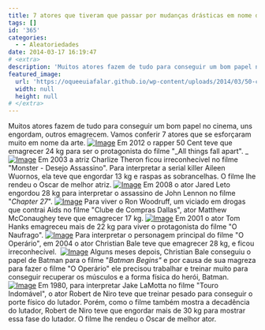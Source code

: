 ```yaml
---
title: 7 atores que tiveram que passar por mudanças drásticas em nome da arte.
tags: []
id: '365'
categories:
  - - Aleatoriedades
date: 2014-03-17 16:19:47
# <extra>
description: 'Muitos atores fazem de tudo para conseguir um bom papel no cinema, uns engordam, outros emagrecem. Vamos conferir 7 atores que se esforçaram muito em nome da arte. Em 2012 o rapper 50 Cent teve que emagrecer 24 kg para ser o protagonista do filme &#8220;All things fall apart&#8221;.  Em 2003 a atriz Charlize Theron ficou irreconhecível no filme &#8220;Monster &#8211; Desejo Assassino&#8221;. Para interpretar a serial killer Aileen Wuornos, ela teve que engordar 13 kg e raspas as sobrancelhas. O filme lhe rendeu o Oscar de melhor atriz. Em 2008 o ator Jared Leto engordou 28 kg para interpretar o assassino de John Lennon no filme &#8220;Chapter 27&#8220;. Para viver o Ron Woodruff, um viciado em drogas que contrai Aids no filme &#8220;Clube de Compras Dallas&#8221;, ator Matthew McConaughey teve que emagrecer 17 kg.  Em 2001 o ator Tom Hanks emagreceu mais de &hellip;'
featured_image: 
  url: 'https://oqueeuiafalar.github.io/wp-content/uploads/2014/03/50-cent-body-transformation.jpg?w=650'
  width: null
  height: null
# </extra>
---
```


Muitos atores fazem de tudo para conseguir um bom papel no cinema, uns engordam, outros emagrecem. Vamos conferir 7 atores que se esforçaram muito em nome da arte. [![Image](/wp-content/uploads/2014/03/50-cent-body-transformation.jpg?w=650)](/wp-content/uploads/2014/03/50-cent-body-transformation.jpg) Em 2012 o rapper 50 Cent teve que emagrecer 24 kg para ser o protagonista do filme "_All things fall apart". _ [![Image](/wp-content/uploads/2014/03/charlize-theron-hot-monster-comparison1.jpg?w=650)](/wp-content/uploads/2014/03/charlize-theron-hot-monster-comparison1.jpg) Em 2003 a atriz Charlize Theron ficou irreconhecível no filme "Monster - Desejo Assassino". Para interpretar a serial killer Aileen Wuornos, ela teve que engordar 13 kg e raspas as sobrancelhas. O filme lhe rendeu o Oscar de melhor atriz.  [![Image](/wp-content/uploads/2014/03/jared-jared-leto-21276309-1910-2560.jpg?w=650)](/wp-content/uploads/2014/03/jared-jared-leto-21276309-1910-2560.jpg) Em 2008 o ator Jared Leto engordou 28 kg para interpretar o assassino de John Lennon no filme "_Chapter 27_". [![Image](/wp-content/uploads/2014/03/matthew_mcconaughey_dallas_buyers_club_movie_transformations.jpg?w=650)](/wp-content/uploads/2014/03/matthew_mcconaughey_dallas_buyers_club_movie_transformations.jpg) Para viver o Ron Woodruff, um viciado em drogas que contrai Aids no filme "Clube de Compras Dallas", ator Matthew McConaughey teve que emagrecer 17 kg.  [![Image](/wp-content/uploads/2014/03/tom-hanks-mudanca-filme-o-naufrago.jpg?w=650)](/wp-content/uploads/2014/03/tom-hanks-mudanca-filme-o-naufrago.jpg) Em 2001 o ator Tom Hanks emagreceu mais de 22 kg para viver o protagonista do filme "O Naufrago". [![Image](/wp-content/uploads/2014/03/christian-bale.jpg?w=650)](/wp-content/uploads/2014/03/christian-bale.jpg) Para interpretar o personagem principal do filme "O Operário", em 2004 o ator Christian Bale teve que emagrecer 28 kg, e ficou irreconhecível.   [![Image](/wp-content/uploads/2014/03/christianbalebatmanworkout1.jpg?w=650)](/wp-content/uploads/2014/03/christianbalebatmanworkout1.jpg) Alguns meses depois, Christian Bale conseguiu o papel de Batman para o filme "_Batman Begins"_ e por causa de sua magreza para fazer o filme "O Operário" ele precisou trabalhar e treinar muito para conseguir recuperar os músculos e a forma física do herói, Batman.  [![Image](/wp-content/uploads/2014/03/de-niro-001.jpg?w=650)](/wp-content/uploads/2014/03/de-niro-001.jpg) Em 1980, para interpretar Jake LaMotta no filme "Touro Indomável", o ator Robert de Niro teve que treinar pesado para conseguir o porte físico do lutador. Porém, como o filme também mostra a decadência do lutador, Robert de Niro teve que engordar mais de 30 kg para mostrar essa fase do lutador. O filme lhe rendeu o Oscar de melhor ator.
